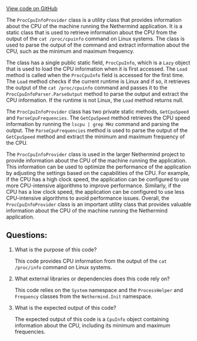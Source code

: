 [View code on GitHub](https://github.com/NethermindEth/nethermind/src/Nethermind/Nethermind.Init/Cpu/ProcCpuInfoProvider.cs)

The `ProcCpuInfoProvider` class is a utility class that provides information about the CPU of the machine running the Nethermind application. It is a static class that is used to retrieve information about the CPU from the output of the `cat /proc/cpuinfo` command on Linux systems. The class is used to parse the output of the command and extract information about the CPU, such as the minimum and maximum frequency.

The class has a single public static field, `ProcCpuInfo`, which is a `Lazy` object that is used to load the CPU information when it is first accessed. The `Load` method is called when the `ProcCpuInfo` field is accessed for the first time. The `Load` method checks if the current runtime is Linux and if so, it retrieves the output of the `cat /proc/cpuinfo` command and passes it to the `ProcCpuInfoParser.ParseOutput` method to parse the output and extract the CPU information. If the runtime is not Linux, the `Load` method returns null.

The `ProcCpuInfoProvider` class has two private static methods, `GetCpuSpeed` and `ParseCpuFrequencies`. The `GetCpuSpeed` method retrieves the CPU speed information by running the `lscpu | grep MHz` command and parsing the output. The `ParseCpuFrequencies` method is used to parse the output of the `GetCpuSpeed` method and extract the minimum and maximum frequency of the CPU.

The `ProcCpuInfoProvider` class is used in the larger Nethermind project to provide information about the CPU of the machine running the application. This information can be used to optimize the performance of the application by adjusting the settings based on the capabilities of the CPU. For example, if the CPU has a high clock speed, the application can be configured to use more CPU-intensive algorithms to improve performance. Similarly, if the CPU has a low clock speed, the application can be configured to use less CPU-intensive algorithms to avoid performance issues. Overall, the `ProcCpuInfoProvider` class is an important utility class that provides valuable information about the CPU of the machine running the Nethermind application.
## Questions: 
 1. What is the purpose of this code?
    
    This code provides CPU information from the output of the `cat /proc/info` command on Linux systems.

2. What external libraries or dependencies does this code rely on?
    
    This code relies on the `System` namespace and the `ProcessHelper` and `Frequency` classes from the `Nethermind.Init` namespace.

3. What is the expected output of this code?
    
    The expected output of this code is a `CpuInfo` object containing information about the CPU, including its minimum and maximum frequencies.